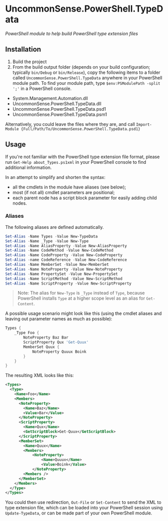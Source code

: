 # UncommonSense.PowerShell.TypeData
*PowerShell module to help build PowerShell type extension files*

## Installation
1. Build the project 
1. From the build output folder (depends on your build configuration; typically `bin/Debug` or  `bin/Release`), copy the following items to a folder called `UncommonSense.PowerShell.TypeData` anywhere in your PowerShell module path. To find your module path, type `$env:PSModulePath -split ';'` in a PowerShell console.
  - System.Management.Automation.dll
  - UncommonSense.PowerShell.TypeData.dll
  - UncommonSense.PowerShell.TypeData.psd1
  - UncommonSense.PowerShell.TypeData.psm1
  
  Alternatively, you could leave the files where they are, and call `Import-Module {Full/Path/To/UncommonSense.PowerShell.TypeData.psd1}`
  
## Usage
If you're not familiar with the PowerShell type extension file format, please run `Get-Help about_Types.ps1xml` in your PowerShell console to find additional information.

In an attempt to simplify and shorten the syntax:
- all the cmdlets in the module have aliases (see below);
- most (if not all) cmdlet parameters are positional;
- each parent node has a script block parameter for easily adding child nodes.

### Aliases
The following aliases are defined automatically.

```powershell
Set-Alias -Name Types -Value New-TypeData
Set-Alias -Name _Type -Value New-Type
Set-Alias -Name AliasProperty -Value New-AliasProperty
Set-Alias -Name CodeMethod -Value New-CodeMethod
Set-Alias -Name CodeProperty -Value New-CodeProperty
Set-Alias -name CodeReference -Value New-CodeReference
Set-Alias -Name MemberSet -Value New-MemberSet
Set-Alias -Name NoteProperty -Value New-NoteProperty
Set-Alias -Name PropertySet -Value New-PropertySet
Set-Alias -Name ScriptMethod -Value New-ScriptMethod
Set-Alias -Name ScriptProperty -Value New-ScriptProperty
```

> Note: The alias for `New-Type` is `_Type` instead of `Type`, because PowerShell installs `Type` at a higher scope level as an alias for `Get-Content`.

A possible usage scenario might look like this (using the cmdlet aliases and leaving out parameter names as much as possible):

```powershell
Types {
    _Type Foo {
        NoteProperty Baz Bar
        ScriptProperty Qux 'Get-Quux'
        MemberSet Quux {
            NoteProperty Quuux Boink
        }
    }
}
```

The resulting XML looks like this:

```xml
<Types>
  <Type>
    <Name>Foo</Name>
    <Members>
      <NoteProperty>
        <Name>Baz</Name>
        <Value>Bar</Value>
      </NoteProperty>
      <ScriptProperty>
        <Name>Qux</Name>
        <GetScriptBlock>Get-Quux</GetScriptBlock>
      </ScriptProperty>
      <MemberSet>
        <Name>Quux</Name>
        <Members>
            <NoteProperty>
                <Name>Quuux</Name>
                <Value>Boink</Value>
            </NoteProperty>
        <Members />
      </MemberSet>
    </Members>
  </Type>
</Types>
```

You could then use redirection, `Out-File` or `Set-Content` to send the XML to type extension file, which can be loaded into your PowerShell session using `Update-TypeData`, or can be made part of your own PowerShell module.